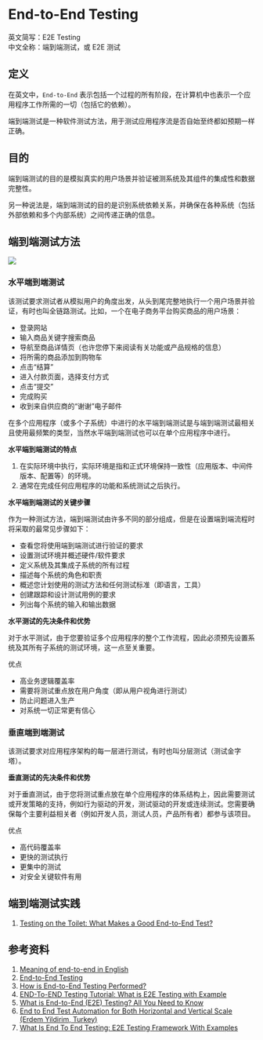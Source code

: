 
# End-to-End Testing

英文简写：E2E Testing  
中文全称：端到端测试，或 E2E 测试

## 定义

在英文中，`End-to-End` 表示包括一个过程的所有阶段，在计算机中也表示一个应用程序工作所需的一切（包括它的依赖）。

端到端测试是一种软件测试方法，用于测试应用程序流是否自始至终都如预期一样正确。

## 目的

端到端测试的目的是模拟真实的用户场景并验证被测系统及其组件的集成性和数据完整性。

另一种说法是，端到端测试的目的是识别系统依赖关系，并确保在各种系统（包括外部依赖和多个内部系统）之间传递正确的信息。

## 端到端测试方法

![](https://static1.smartbear.co/smartbear/media/images/landingpages/testcomplete/end-to-end-graphic.png)

### 水平端到端测试

该测试要求测试者从模拟用户的角度出发，从头到尾完整地执行一个用户场景并验证，有时也叫全链路测试。比如，一个在电子商务平台购买商品的用户场景：

- 登录网站
- 输入商品关键字搜索商品
- 导航至商品详情页（也许您停下来阅读有关功能或产品规格的信息）
- 将所需的商品添加到购物车
- 点击“结算”
- 进入付款页面，选择支付方式
- 点击“提交”
- 完成购买
- 收到来自供应商的“谢谢”电子邮件

在多个应用程序（或多个子系统）中进行的水平端到端测试是与端到端测试最相关且使用最频繁的类型，当然水平端到端测试也可以在单个应用程序中进行。

**水平端到端测试的特点**

1. 在实际环境中执行，实际环境是指和正式环境保持一致性（应用版本、中间件版本、配置等）的环境。
1. 通常在完成任何应用程序的功能和系统测试之后执行。

**水平端到端测试的关键步骤**

作为一种测试方法，端到端测试由许多不同的部分组成，但是在设置端到端流程时将采取的最常见步骤如下：

- 查看您将使用端到端测试进行验证的要求
- 设置测试环境并概述硬件/软件要求
- 定义系统及其集成子系统的所有过程
- 描述每个系统的角色和职责
- 概述您计划使用的测试方法和任何测试标准（即语言，工具）
- 创建跟踪和设计测试用例的要求
- 列出每个系统的输入和输出数据

**水平测试的先决条件和优势**

对于水平测试，由于您要验证多个应用程序的整个工作流程，因此必须预先设置系统及其所有子系统的测试环境，这一点至关重要。

优点

- 高业务逻辑覆盖率
- 需要将测试重点放在用户角度（即从用户视角进行测试）
- 防止问题进入生产
- 对系统一切正常更有信心

### 垂直端到端测试

该测试要求对应用程序架构的每一层进行测试，有时也叫分层测试（测试金字塔）。

**垂直测试的先决条件和优势**

对于垂直测试，由于您将测试重点放在单个应用程序的体系结构上，因此需要测试或开发策略的支持，例如行为驱动的开发，测试驱动的开发或连续测试。您需要确保每个主要利益相关者（例如开发人员，测试人员，产品所有者）都参与该项目。

优点

- 高代码覆盖率
- 更快的测试执行
- 更集中的测试
- 对安全关键软件有用

## 端到端测试实践

1. [Testing on the Toilet: What Makes a Good End-to-End Test?](https://testing.googleblog.com/2016/09/testing-on-toilet-what-makes-good-end.html)

## 参考资料

1. [Meaning of end-to-end in English](https://dictionary.cambridge.org/us/dictionary/english/end-to-end)
1. [End-to-End Testing](https://www.tutorialspoint.com/software_testing_dictionary/end_to_end_testing.htm)
1. [How is End-to-End Testing Performed?](https://smartbear.com/learn/automated-testing/how-to-perform-end-to-end-testing/)
1. [END-To-END Testing Tutorial: What is E2E Testing with Example](https://www.guru99.com/end-to-end-testing.html)
1. [What is End-to-End (E2E) Testing? All You Need to Know](https://www.katalon.com/resources-center/blog/end-to-end-e2e-testing/)
1. [End to End Test Automation for Both Horizontal and Vertical Scale (Erdem Yildirim, Turkey)](https://www.youtube.com/watch?v=23-aghMoLg0)
1. [What Is End To End Testing: E2E Testing Framework With Examples](https://www.softwaretestinghelp.com/what-is-end-to-end-testing/)